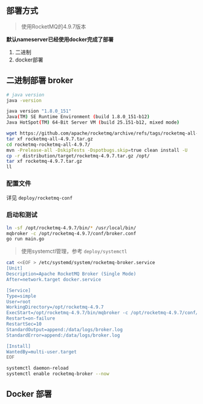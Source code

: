 <!--
 * @Author              : Lihang
 * @Date                : 2025-10-20 15:52:35
 * @Description         : 
 * @Email               : lihang818@foxmail.com
 * @LastEditTime        : 2025-10-20 16:24:43
-->
## 部署方式

> 使用RocketMQ的4.9.7版本

**默认nameserver已经使用docker完成了部署**

1. 二进制
2. docker部署

## 二进制部署 broker

```bash
# java version
java -version 

java version "1.8.0_151"
Java(TM) SE Runtime Environment (build 1.8.0_151-b12)
Java HotSpot(TM) 64-Bit Server VM (build 25.151-b12, mixed mode)

wget https://github.com/apache/rocketmq/archive/refs/tags/rocketmq-all-4.9.7.tar.gz
tar xf rocketmq-all-4.9.7.tar.gz
cd rocketmq-rocketmq-all-4.9.7/
mvn -Prelease-all -DskipTests -Dspotbugs.skip=true clean install -U
cp -r distribution/target/rocketmq-4.9.7.tar.gz /opt/
tar xf rocketmq-4.9.7.tar.gz
ll
```

### 配置文件

详见 `deploy/rocketmq-conf`

### 启动和测试

```bash
ln -sf /opt/rocketmq-4.9.7/bin/* /usr/local/bin/
mqbroker -c /opt/rocketmq-4.9.7/conf/broker.conf 
go run main.go
```

> 使用systemctl管理，参考 `deploy/systemctl`

```bash
cat <<EOF > /etc/systemd/system/rocketmq-broker.service
[Unit]
Description=Apache RocketMQ Broker (Single Mode)
After=network.target docker.service

[Service]
Type=simple
User=root
WorkingDirectory=/opt/rocketmq-4.9.7
ExecStart=/opt/rocketmq-4.9.7/bin/mqbroker -c /opt/rocketmq-4.9.7/conf/broker.conf
Restart=on-failure
RestartSec=10
StandardOutput=append:/data/logs/broker.log
StandardError=append:/data/logs/broker.log

[Install]
WantedBy=multi-user.target
EOF

systemctl daemon-reload
systemctl enable rocketmq-broker --now
```

## Docker 部署
